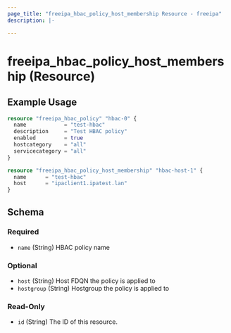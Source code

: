 ```yaml
---
page_title: "freeipa_hbac_policy_host_membership Resource - freeipa"
description: |-

---
```


# freeipa_hbac_policy_host_membership (Resource)



## Example Usage

```terraform
resource "freeipa_hbac_policy" "hbac-0" {
  name            = "test-hbac"
  description     = "Test HBAC policy"
  enabled         = true
  hostcategory    = "all"
  servicecategory = "all"
}

resource "freeipa_hbac_policy_host_membership" "hbac-host-1" {
  name      = "test-hbac"
  host      = "ipaclient1.ipatest.lan"
}
```




<!-- schema generated by tfplugindocs -->
## Schema

### Required

- `name` (String) HBAC policy name

### Optional

- `host` (String) Host FDQN the policy is applied to
- `hostgroup` (String) Hostgroup the policy is applied to

### Read-Only

- `id` (String) The ID of this resource.
